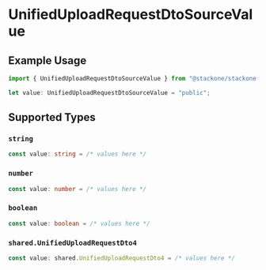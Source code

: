 # UnifiedUploadRequestDtoSourceValue

## Example Usage

```typescript
import { UnifiedUploadRequestDtoSourceValue } from "@stackone/stackone-client-ts/sdk/models/shared";

let value: UnifiedUploadRequestDtoSourceValue = "public";
```

## Supported Types

### `string`

```typescript
const value: string = /* values here */
```

### `number`

```typescript
const value: number = /* values here */
```

### `boolean`

```typescript
const value: boolean = /* values here */
```

### `shared.UnifiedUploadRequestDto4`

```typescript
const value: shared.UnifiedUploadRequestDto4 = /* values here */
```

